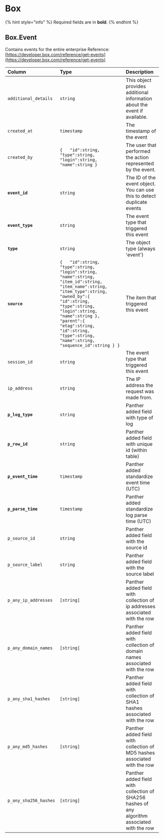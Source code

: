 # Box

{% hint style="info" %}
Required fields are in **bold**.
{% endhint %}

## Box.Event

Contains events for the entire enterprise Reference: [https://developer.box.com/reference/get-events](https://developer.box.com/reference/get-events)

| Column | Type | Description |
| :--- | :--- | :--- |
| `additional_details` | `string` | This object provides additional information about the event if available. |
| `created_at` | `timestamp` | The timestamp of the event |
| `created_by` | `{   "id":string,   "type":string,   "login":string,   "name":string }` | The user that performed the action represented by the event. |
| **`event_id`** | `string` | The ID of the event object. You can use this to detect duplicate events |
| **`event_type`** | `string` | The event type that triggered this event |
| **`type`** | `string` | The object type \(always 'event'\) |
| **`source`** | `{   "id":string,   "type":string,   "login":string,   "name":string,   "item_id":string,   "item_name":string,   "item_type":string,   "owned_by":{     "id":string,     "type":string,     "login":string,     "name":string },   "parent":{     "etag":string,     "id":string,     "type":string,     "name":string,     "sequence_id":string } }` | The item that triggered this event |
| `session_id` | `string` | The event type that triggered this event |
| `ip_address` | `string` | The IP address the request was made from. |
| **`p_log_type`** | `string` | Panther added field with type of log |
| **`p_row_id`** | `string` | Panther added field with unique id \(within table\) |
| **`p_event_time`** | `timestamp` | Panther added standardize event time \(UTC\) |
| **`p_parse_time`** | `timestamp` | Panther added standardize log parse time \(UTC\) |
| `p_source_id` | `string` | Panther added field with the source id |
| `p_source_label` | `string` | Panther added field with the source label |
| `p_any_ip_addresses` | `[string]` | Panther added field with collection of ip addresses associated with the row |
| `p_any_domain_names` | `[string]` | Panther added field with collection of domain names associated with the row |
| `p_any_sha1_hashes` | `[string]` | Panther added field with collection of SHA1 hashes associated with the row |
| `p_any_md5_hashes` | `[string]` | Panther added field with collection of MD5 hashes associated with the row |
| `p_any_sha256_hashes` | `[string]` | Panther added field with collection of SHA256 hashes of any algorithm associated with the row |

